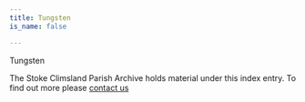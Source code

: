 ```yaml
---
title: Tungsten
is_name: false

---
```


Tungsten


The Stoke Climsland Parish Archive holds material under this index entry. To find out more please [contact us](/contact/)
